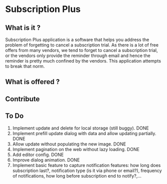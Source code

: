 # Subscription Plus

## What is it ?

Subscription Plus application is a software that helps you address the problem of forgetting to cancel a subscription trial. As there is a lot of free offers from many vendors, we tend to forget to cancel a subscription trial, or the vendors only provide the reminder through email and hence the reminder is pretty much confined by the vendors. This application attempts to break that norm.

## What is offered ?

## Contribute

## To Do

1. Implement update and delete for local storage (still buggy). DONE
2. Implement prefill update dialog with data and allow updating partially. DONE
3. Allow update without populating the new image. DONE
4. Implement pagination on the web without lazy loading. DONE
5. Add editor config. DONE
6. Improve dialog animation. DONE
7. Implement basic feature to capture notification features: how long does subscription last?, notification type (is it via phone or email?), frequency of notifications, how long before subscription end to notify?,...
